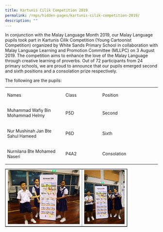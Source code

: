 ```yaml
---
title: Kartunis Cilik Competition 2019
permalink: /rmps/hidden-pages/kartunis-cilik-competition-2019/
description: ""
---
```

<p>In conjunction with the Malay Language Month 2019, our Malay Language pupils took part in Kartunis Cilik Competition (Young Cartoonist Competition) organized by White Sands Primary School in collaboration with Malay Language Learning and Promotion Committee (MLLPC) on 3 August 2019. The competition aims to enhance the love of the Malay Language through creative learning of proverbs.&nbsp;Out of 72 participants from 24 primary schools, we are proud to announce that our pupils emerged second and sixth positions and a consolation prize respectively.&nbsp;</p>
<p>The following are the pupils:</p>
<table>
<tbody>
<tr>
<td width="182">
<p>Names</p>
</td>
<td width="110">
<p>Class</p>
</td>
<td width="180">
<p>Position</p>
</td>
</tr>
<tr>
<td width="182">
<p>Muhammad Wafiy Bin Mohammad Helmy</p>
</td>
<td width="110">
<p>P5D</p>
</td>
<td width="180">
<p>Second</p>
</td>
</tr>
<tr>
<td width="182">
<p>Nur Mushinah Jan Bte Sahul Hameed</p>
</td>
<td width="110">
<p>P6D</p>
</td>
<td width="180">
<p>Sixth</p>
</td>
</tr>
<tr>
<td width="182">
<p>Nurnilana Bte Mohamed Naseri</p>
</td>
<td width="110">
<p>P4A2</p>
</td>
<td width="180">
<p>Consolation</p>
</td>
</tr>
</tbody>
</table>
<table style="border-collapse: collapse; width: 80%;" border="1">
<tbody>
<tr>
<td style="width: 63%;"><img src="/images/kc1.jpg"></td>
<td style="width: 37%;"><img src="/images/kc2.jpg"></td>
</tr>
</tbody>
</table>